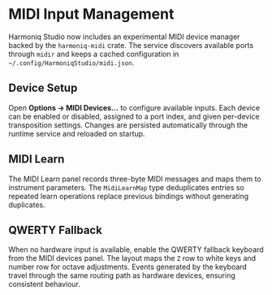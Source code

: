 # MIDI Input Management

Harmoniq Studio now includes an experimental MIDI device manager backed by the
`harmoniq-midi` crate. The service discovers available ports through `midir`
and keeps a cached configuration in `~/.config/HarmoniqStudio/midi.json`.

## Device Setup

Open **Options → MIDI Devices…** to configure available inputs. Each device can
be enabled or disabled, assigned to a port index, and given per-device
transposition settings. Changes are persisted automatically through the runtime
service and reloaded on startup.

## MIDI Learn

The MIDI Learn panel records three-byte MIDI messages and maps them to
instrument parameters. The `MidiLearnMap` type deduplicates entries so repeated
learn operations replace previous bindings without generating duplicates.

## QWERTY Fallback

When no hardware input is available, enable the QWERTY fallback keyboard from
the MIDI devices panel. The layout maps the `Z` row to white keys and number
row for octave adjustments. Events generated by the keyboard travel through the
same routing path as hardware devices, ensuring consistent behaviour.
